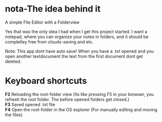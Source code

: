 # nota-The idea behind it
A simple File Editor with a Folderview

Yes that was the only idea I had when I get this project started.
I want a notepad, where you can organize your notes in folders, and it should be completley free from clouds-saving and etc.

Note:
This app dont have auto save! When you have a .txt opened and you open another textdocument the text from the
first document dont get deleted.

# Keyboard shortcuts

**F2** Reloading the root-folder view (Its like pressing F5 in your browser, you refresh the root folder. The before opened folders get closed.) <br>
**F3** Saved opened .txt file <br>
**F4** Open the root-folder in the OS explorer (For manually editing and moving the files) <br>

